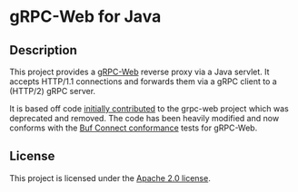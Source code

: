 # gRPC-Web for Java

## Description

This project provides a [gRPC-Web](https://github.com/grpc/grpc/blob/master/doc/PROTOCOL-WEB.md) reverse proxy via a
Java servlet. It accepts HTTP/1.1 connections and forwards them via a gRPC client to a (HTTP/2) gRPC server.

It is based off code
[initially contributed](https://github.com/grpc/grpc-web/tree/063bb42d85c293863d\b075457b7b4117184fc9f8/src/connector)
to the grpc-web project which was deprecated and removed. The code has been heavily modified and now conforms with
the [Buf Connect conformance](https://github.com/connectrpc/conformance) tests for gRPC-Web.

## License

This project is licensed under the [Apache 2.0 license](https://www.apache.org/licenses/LICENSE-2.0.txt).
